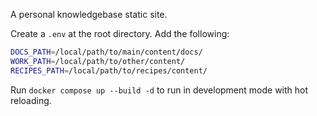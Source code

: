 A personal knowledgebase static site.

Create a `.env` at the root directory.
Add the following:

```bash
DOCS_PATH=/local/path/to/main/content/docs/
WORK_PATH=/local/path/to/other/content/
RECIPES_PATH=/local/path/to/recipes/content/
```

Run `docker compose up --build -d` to run in development mode with hot reloading.

